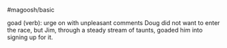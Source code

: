 #magoosh/basic

goad (verb): urge on with unpleasant comments 
Doug did not want to enter the race, but Jim, through a steady stream of taunts, goaded him into signing 
up for it. 
